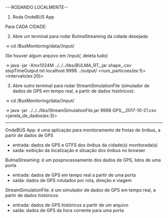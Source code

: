 ---RODANDO LOCALMENTE--

1. Roda OndeBUS App

Para CADA CIDADE:

2. Abre um terminal para rodar BulmaStreaming da cidade desejada:

-> cd <path>/BusMonitoring/data/<cidade>/input/

(Se houver algum arquivo em <cidade>/input/, deleta tudo)

-> java -jar -Xmx1024M ../../../libs/BULMA_RT_<cidade>.jar shape_<cidade>.csv stopTimeOutput<cidade>.txt localhost 9998 ../output/ <num_particoes(ex:1)> <intervalo(ex:20)>

3. Abre outro terminal para rodar StreamSimulationFile (simulador de dados de GPS em tempo real, a partir de dados históricos):

-> cd <path>/BusMonitoring/data/<cidade>/input/

-> java -jar ../../../libs/StreamSimulationFile.jar 9998 GPS_<cidade>_2017-10-21.csv <janela_de_dados(ex:3)>


--------------------

OndeBUS App: é uma aplicação para monitoramento de frotas de ônibus, a partir de dados de GPS
- entrada: dados de GPS e GTFS dos ônibus da cidade(s) monitorada(s)
- saída: exibição da localização e situação dos ônibus no browser

BulmaStreaming: é um posprocessamento dos dados de GPS, lidos de uma porta
- entrada: dados de GPS em tempo real a partir de uma porta
- saída: dados de GPS rotulados por rota, direção e viagem

 StreamSimulationFile: é um simulador de dados de GPS em tempo real, a partir de dados históricos
- entrada: dados de GPS históricos a partir de um arquivo
- saída: dados de GPS da hora corrente para uma porta
